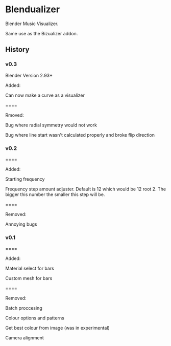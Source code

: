 # Blendualizer

Blender Music Visualizer.

Same use as the Bizualizer addon.


## History

### v0.3


Blender Version 2.93+


Added:

Can now make a curve as a visualizer

====

Rmoved:

Bug where radial symmetry would not work

Bug where line start wasn't calculated properly and broke flip direction


### v0.2
====

Added:

Starting frequency

Frequency step amount adjuster. Default is 12 which would be 12 root 2. The bigger this number the smaller this step will be.

====

Removed:

Annoying bugs


### v0.1
====

Added:

Material select for bars

Custom mesh for bars

====

Removed:

Batch proccesing

Colour options and patterns

Get best colour from image (was in experimental)

Camera alignment
